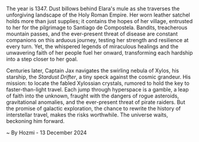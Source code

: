 
The year is 1347.  Dust billows behind Elara's mule as she traverses the unforgiving landscape of the Holy Roman Empire.  Her worn leather satchel holds more than just supplies; it contains the hopes of her village, entrusted to her for the pilgrimage to Santiago de Compostela.  Bandits, treacherous mountain passes, and the ever-present threat of disease are constant companions on this arduous journey, testing her strength and resilience at every turn. Yet, the whispered legends of miraculous healings and the unwavering faith of her people fuel her onward, transforming each hardship into a step closer to her goal.


Centuries later, Captain Jax navigates the swirling nebula of Xylos, his starship, the *Stardust Drifter*, a tiny speck against the cosmic grandeur.  His mission: to locate the fabled Xylossian crystals, rumored to hold the key to faster-than-light travel.  Each jump through hyperspace is a gamble, a leap of faith into the unknown, fraught with the dangers of rogue asteroids, gravitational anomalies, and the ever-present threat of pirate raiders. But the promise of galactic exploration, the chance to rewrite the history of interstellar travel, makes the risks worthwhile.  The universe waits, beckoning him forward.

~ By Hozmi - 13 December 2024
